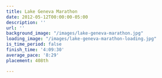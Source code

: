 ```yaml
---
title: Lake Geneva Marathon
date: 2012-05-12T00:00:00-05:00
description: ''
url: ''
background_image: "/images/lake-geneva-marathon.jpg"
loading_image: "/images/lake-geneva-marathon-loading.jpg"
is_time_period: false
finish_time: '4:09:30'
average_pace: '8:29'
placement: 408th

---
```

